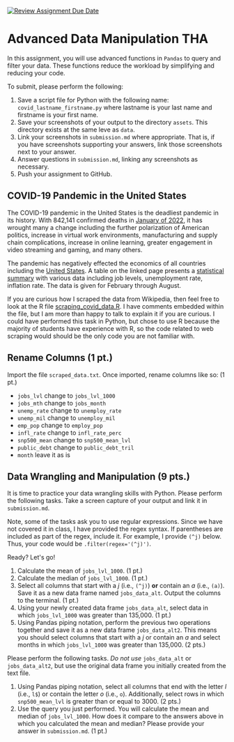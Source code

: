 [![Review Assignment Due Date](https://classroom.github.com/assets/deadline-readme-button-24ddc0f5d75046c5622901739e7c5dd533143b0c8e959d652212380cedb1ea36.svg)](https://classroom.github.com/a/Yv0gFShj)
# Advanced Data Manipulation THA
In this assignment, you will use advanced functions in `Pandas` to query and filter your data. These functions reduce the workload by simplifying and reducing your code.

To submit, please perform the following:
1. Save a script file for Python with the following name: `covid_lastname_firstname.py` where lastname is your last name and firstname is your first name.
1. Save your screenshots of your output to the directory `assets`. This directory exists at the same leve as `data`.
1. Link your screenshots in `submission.md` where appropriate. That is, if you have screenshots supporting your answers, link those screenshots next to your answer.
1. Answer questions in `submission.md`, linking any screenshots as necessary.
1. Push your assignment to GitHub.

## COVID-19 Pandemic in the United States
The COVID-19 pandemic in the United States is the deadliest pandemic in its history. With 842,141 confirmed deaths in [January of 2022](https://ourworldindata.org/covid-deaths), it has wrought many a change including the further polarization of American politics, increase in virtual work environments, manufacturing and supply chain complications, increase in online learning, greater engagement in video streaming and gaming, and many others.

The pandemic has negatively effected the economics of all countries including the [United States](https://en.wikipedia.org/wiki/Economic_impact_of_the_COVID-19_pandemic_in_the_United_States). A table on the linked page presents a [statistical summary](https://en.wikipedia.org/wiki/Economic_impact_of_the_COVID-19_pandemic_in_the_United_States#Statistical_summary) with various data including job levels, unemployment rate, inflation rate. The data is given for February through August.

If you are curious how I scraped the data from Wikipedia, then feel free to look at the R file [scraping_covid_data.R](/scraping_covid_data.R). I have comments embedded within the file, but I am more than happy to talk to explain it if you are curious. I could have performed this task in Python, but chose to use R because the majority of students have experience with R, so the code related to web scraping would should be the only code you are not familiar with.

## Rename Columns (1 pt.)
Import the file `scraped_data.txt`. Once imported, rename columns like so: (1 pt.)
* `jobs_lvl` change to `jobs_lvl_1000`
* `jobs_mth` change to `jobs_month`
* `unemp_rate` change to `unemploy_rate`
* `unemp_mil` change to `unemploy_mil`
* `emp_pop` change to `employ_pop`
* `infl_rate` change to `infl_rate_perc`
* `snp500_mean` change to `snp500_mean_lvl`
* `public_debt` change to `public_debt_tril`
* `month` leave it as is

## Data Wrangling and Manipulation (9 pts.)
It is time to practice your data wrangling skills with Python. Please perform the following tasks. Take a screen capture of your output and link it in `submission.md`. 

Note, some of the tasks ask you to use regular expressions. Since we have not covered it in class, I have provided the regex syntax. If parentheses are included as part of the regex, include it. For example, I provide `(^j)` below. Thus, your code would be `.filter(regex='(^j)')`.

Ready? Let's go!
1. Calculate the mean of `jobs_lvl_1000`. (1 pt.)
1. Calculate the median of `jobs_lvl_1000`. (1 pt.)
1. Select all columns that start with a *j* (i.e., `(^j)`) **or** contain an *a* (i.e., `(a)`). Save it as a new data frame named `jobs_data_alt`. Output the columns to the terminal. (1 pt.)
1. Using your newly created data frame `jobs_data_alt`, select data in which `jobs_lvl_1000` was greater than 135,000. (1 pt.)
1. Using Pandas piping notation, perform the previous two operations together and save it as a new data frame `jobs_data_alt2`. This means you should select columns that start with a *j* or contain an *a* and select months in which `jobs_lvl_1000` was greater than 135,000. (2 pts.)

Please perform the following tasks. *Do not use* `jobs_data_alt` or `jobs_data_alt2`, but use the original data frame you initially created from the text file.
1. Using Pandas piping notation, select all columns that end with the letter *l* (i.e., `l$`) or contain the letter *o* (i.e., `o`). Additionally, select rows in which `snp500_mean_lvl` is greater than or equal to 3000. (2 pts.)
1. Use the query you just performed. You will calculate the mean and median of `jobs_lvl_1000`. How does it compare to the answers above in which you calculated the mean and median? Please provide your answer in `submission.md`. (1 pt.)
